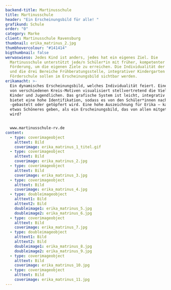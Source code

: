```yaml
---
backend-title: Martinusschule
title: Martinusschule
header: "Ein Erscheinungsbild für alle! "
grafikund: Schule
order: "0"
category: Marke
client: Martinusschule Ravensburg
thumbnail: erika_matrinus_2.jpg
thumbhovercolour: "#141414"
bigthumbnail: false
werwaswieso: Jedes Kind ist anders, jedes hat ein eigenes Ziel. Die
  Martinusschule unterstützt jede/n Schüler*in mit früher, kompetenter
  Förderung, um die eigenen Ziele zu erreichen. Die Individualität der Kinder
  und die drei Bereiche Frühberatungsstelle, integrativer Kindergarten und
  Förderschule sollen im Erscheinungsbild sichtbar werden.
erikamacht: >-
  Ein dynamisches Erscheinungsbild, welches Individualität feiert. Eine Vielzahl
  von verschiedenen Kreis-Motiven visualisiert stellvertretend die Vielfalt der
  Kinder und Jugendlichen. Das grafische System ist leicht, integrativ und
  bietet eine hohe Identifikation, sodass es von den Schüler*innen nachgebaut,
  -gebastelt oder getöpfert wird. Eine hohe Auszeichnung für Erika – kann es
  etwas Schöneres geben, als ein Erscheinungsbild, das von allen mitgetragen
  wird?


  www.martinusschule-rv.de
content:
  - type: coverimageobject
    alttext: Bild
    coverimage: erika_matrinus_1_titel.gif
  - type: coverimageobject
    alttext: Bild
    coverimage: erika_matrinus_2.jpg
  - type: coverimageobject
    alttext: Bild
    coverimage: erika_matrinus_3.jpg
  - type: coverimageobject
    alttext: Bild
    coverimage: erika_matrinus_4.jpg
  - type: doubleimageobject
    alttext1: Bild
    alttext2: Bild
    doubleimage1: erika_matrinus_5.jpg
    doubleimage2: erika_matrinus_6.jpg
  - type: coverimageobject
    alttext: Bild
    coverimage: erika_matrinus_7.jpg
  - type: doubleimageobject
    alttext1: Bild
    alttext2: Bild
    doubleimage1: erika_matrinus_8.jpg
    doubleimage2: erika_matrinus_9.jpg
  - type: coverimageobject
    alttext: Bild
    coverimage: erika_matrinus_10.jpg
  - type: coverimageobject
    alttext: Bild
    coverimage: erika_matrinus_11.jpg
---
```

